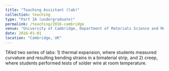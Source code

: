 ```yaml
---
title: "Teaching Assistant (lab)"
collection: teaching
type: "Part IA (undergraduate)"
permalink: /teaching/2016-cambridge
venue: "University of Cambridge, Department of Materials Science and Metallurgy"
date: 2016-01-01
location: "Cambridge, UK"
---
```


TA’ed two series of labs: 1) thermal expansion, where students measured curvature and resulting bending strains in a bimaterial strip, and 2) creep, where students performed tests of solder wire at room temperature.
